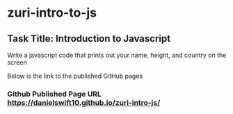 # zuri-intro-to-js

## Task Title: Introduction to Javascript

Write a javascript code that prints out your name, height, and country on the screen

Below is the link to the published GitHub pages

### Github Published Page URL https://danielswift10.github.io/zuri-intro-js/
